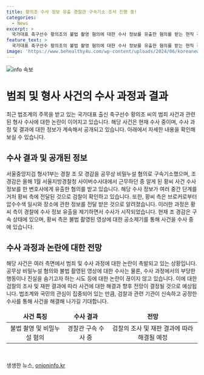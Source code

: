 ```yaml
---
title: 황의조 수사 정보 유출 경찰관 구속기소 조사 진행 중!
categories:
  - News
excerpt: >
  국가대표 축구선수 황의조의 불법 촬영 혐의에 대한 수사 정보를 유출한 혐의를 받는 현직 경찰관이 구속된 채 재판에 넘겨졌다. 조 모 경감은 올해 1월, 압수수색 관련 정보를 유출하여 황씨 측에 전달한 혐의를 받고 있으며, 해당 사건은 경찰에 의해 조사 중이다. 불법 촬영 사건은 황씨를 상대방의 동의 없이 성관계하는 영상을 촬영한 혐의로 지난 11일 불구속 기소되었다.
feature_text: >
  국가대표 축구선수 황의조의 불법 촬영 혐의에 대한 수사 정보를 유출한 혐의를 받는 현직 경찰관이 구속된 채 재판에 넘겨졌다. 조 모 경감은 올해 1월, 압수수색 관련 정보를 유출하여 황씨 측에 전달한 혐의를 받고 있으며, 해당 사건은 경찰에 의해 조사 중이다. 불법 촬영 사건은 황씨를 상대방의 동의 없이 성관계하는 영상을 촬영한 혐의로 지난 11일 불구속 기소되었다.
image: 'https://www.behealthy4u.com/wp-content/uploads/2024/06/koreanews.jpg'
---
```


<p><img src="https://www.behealthy4u.com/wp-content/uploads/2024/06/koreanews.jpg" alt="info 속보" /></p>

<h1><b>범죄 및 형사 사건의 수사 과정과 결과</b></h1>

<p data-ke-size="size16">최근 법조계의 주목을 받고 있는 국가대표 출신 축구선수 황의조 씨의 범죄 사건과 관련된 형사 수사에 대한 논란이 이어지고 있습니다. 해당 사건은 현재 수사 중이며, 수사 과정 및 결과에 대한 정보가 계속해서 공개되고 있습니다. 아래에서 자세한 내용을 확인해보실 수 있습니다.</p>

<h2 data-ke-size="size26">수사 결과 및 공개된 정보</h2>

<p data-ke-size="size16">서울중앙지검 형사1부는 경찰 조 모 경감을 공무상 비밀누설 혐의로 구속기소했으며, 조 경감은 올해 1월 서울지방경찰청 사이버수사대에서 근무하던 중 알게 된 황씨 사건 수사 정보를 한 변호사에게 유출한 혐의를 받고 있습니다. 해당 수사 정보가 여러 중간 단계를 거처 황씨 측에 전달된 것으로 검찰이 확인하고 있습니다. 또한, 황씨 측은 브로커로부터 압수수색 일시와 장소에 관한 정보를 전달 받은 것으로 알려졌습니다. 이러한 과정은 황씨 측이 경찰에 수사 정보 유출을 제기하면서 수사가 시작되었습니다. 현재 조 경감은 구속 상태에 있으며, 황씨 측은 불법 촬영된 영상에 대한 공소제기를 통해 사건을 수사 중에 있습니다.</p>

<h2 data-ke-size="size26">수사 과정과 논란에 대한 전망</h2>

<p data-ke-size="size16">해당 사건은 여러 측면에서 범죄 및 수사 과정에 대한 논란이 촉발되고 있는 상황입니다. 공무상 비밀누설 혐의와 불법 촬영된 영상에 대한 수사는 물론, 수사 과정에서의 부당한 행동이나 진실을 숨기고자 하는 시도 등에 대한 논란이 끊이지 않고 있습니다. 이에 대한 검찰의 조사 및 재판 결과에 따라 사건에 대한 해결과 향후 전망이 결정될 것으로 예상됩니다. 법조계와 국민의 관심이 집중되어 있는 만큼, 검찰과 관련 기관이 신속하고 공정한 수사를 통해 사건을 해결해 나가길 기대합니다.</p>

<table>
    <thead>
        <tr>
            <td style="text-align: center; height: 17px;"><b>사건 특징</b></td>
            <td style="text-align: center; height: 17px;"><b>수사 결과</b></td>
            <td style="text-align: center; height: 17px;"><b>전망</b></td>
        </tr>
    </thead>
    <tbody>
        <tr>
            <td style="text-align: center; height: 17px;">불법 촬영 및 비밀누설 혐의</td>
            <td style="text-align: center; height: 17px;">경찰관 구속 수사 중</td>
            <td style="text-align: center; height: 17px;">검찰의 조사 및 재판 결과에 따라 해결될 예정</td>
        </tr>
    </tbody>
</table>

<p data-ke-size="size16">&nbsp;</p>
생생한 뉴스, <a href="https://onioninfo.kr" rel="dofollow">onioninfo.kr</a>


